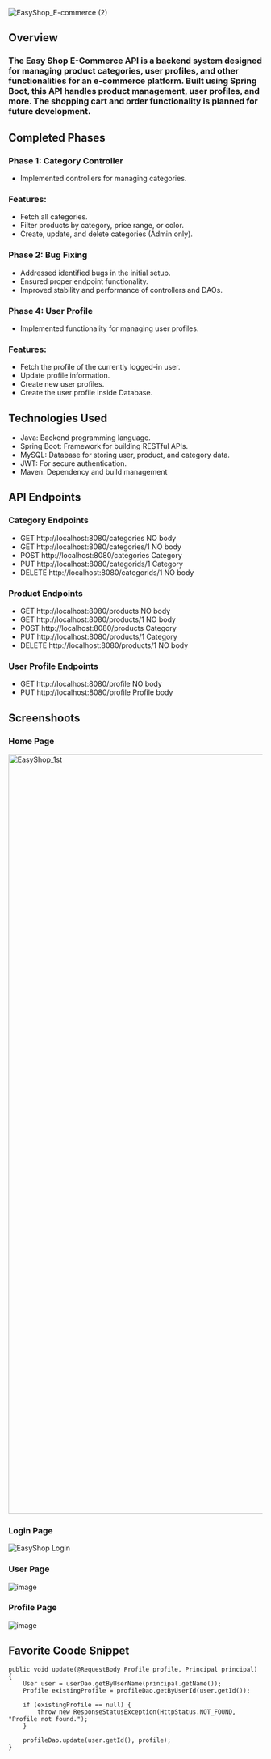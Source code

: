 ![EasyShop_E-commerce (2)](https://github.com/user-attachments/assets/f9bc5831-30d4-430a-878c-47d9b2e0e11e)

## Overview 
### The Easy Shop E-Commerce API is a backend system designed for managing product categories, user profiles, and other functionalities for an e-commerce platform. Built using Spring Boot, this API handles product management, user profiles, and more. The shopping cart and order functionality is planned for future development.

## Completed Phases

### Phase 1: Category Controller
* Implemented controllers for managing categories.
### Features:
* Fetch all categories.
* Filter products by category, price range, or color.
* Create, update, and delete categories (Admin only).

### Phase 2: Bug Fixing
* Addressed identified bugs in the initial setup.
* Ensured proper endpoint functionality.
* Improved stability and performance of controllers and DAOs.

### Phase 4: User Profile
* Implemented functionality for managing user profiles.
### Features:
* Fetch the profile of the currently logged-in user.
* Update profile information.
* Create new user profiles.
* Create the user profile inside Database.

## Technologies Used
* Java: Backend programming language.
* Spring Boot: Framework for building RESTful APIs.
* MySQL: Database for storing user, product, and category data.
* JWT: For secure authentication.
* Maven: Dependency and build management

## API Endpoints
### Category Endpoints
* GET http://localhost:8080/categories NO body
* GET http://localhost:8080/categories/1 NO body
* POST http://localhost:8080/categories Category
* PUT http://localhost:8080/categorids/1 Category
* DELETE http://localhost:8080/categorids/1 NO body

### Product Endpoints
* GET http://localhost:8080/products NO body
* GET http://localhost:8080/products/1 NO body
* POST http://localhost:8080/products Category
* PUT http://localhost:8080/products/1 Category
* DELETE http://localhost:8080/products/1 NO body

### User Profile Endpoints
* GET http://localhost:8080/profile NO body
* PUT http://localhost:8080/profile Profile body

## Screenshoots

### Home Page
<img width="1503" alt="EasyShop_1st" src="https://github.com/user-attachments/assets/88767a08-bbf0-4cd0-a6b6-6e1b0c9a806b" />

### Login Page

![EasyShop Login](https://github.com/user-attachments/assets/d69f683a-396e-45b5-a7a5-3a773b7a8d1c)


### User Page 

![image](https://github.com/user-attachments/assets/028bc8f2-ee33-4b7e-b255-324fede3652a)

### Profile Page

![image](https://github.com/user-attachments/assets/7c636928-42cf-4db0-b1fc-496f7811128f)

## Favorite Coode Snippet

``` @PutMapping()
public void update(@RequestBody Profile profile, Principal principal) {
    User user = userDao.getByUserName(principal.getName());
    Profile existingProfile = profileDao.getByUserId(user.getId());

    if (existingProfile == null) {
        throw new ResponseStatusException(HttpStatus.NOT_FOUND, "Profile not found.");
    }

    profileDao.update(user.getId(), profile);
} 





